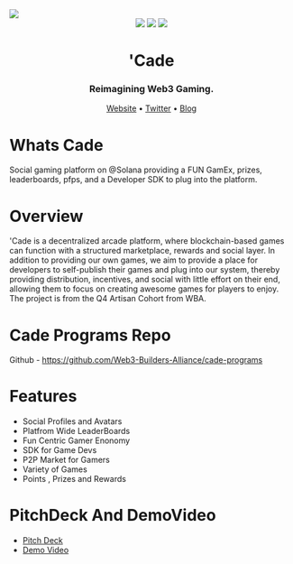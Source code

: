 <img src="https://i.imgur.com/N6oQbzv.png">
<div align="center">
  <img src="https://badgen.net/badge/version/1.0/purple">
  <img src="https://badgen.net/badge/docs/1.0/purple">
  <img src="https://badgen.net/badge/contributions/open/purple">
</div>
<h1 align="center">'Cade</h1>
<div align="center">
  <h3>Reimagining Web3 Gaming.</h3>
  <div align="center">
    <a href="#">Website</a>
    •
    <a href="#">Twitter</a>
    •
    <a href="#">Blog</a>
  </div>
</div>
 
# Whats Cade

Social gaming platform on @Solana providing a FUN GamEx, prizes, leaderboards, pfps, and a Developer SDK to plug into the platform.

# Overview

'Cade is a decentralized arcade platform, where blockchain-based games can function with a structured marketplace, rewards and social layer. In addition to providing our own games, we aim to provide a place for developers to self-publish their games and plug into our system, thereby providing distribution, incentives, and social with little effort on their end, allowing them to focus on creating awesome games for players to enjoy. The project is from the Q4 Artisan Cohort from WBA.

# Cade Programs Repo
Github - https://github.com/Web3-Builders-Alliance/cade-programs

# Features
<ul>
<li>Social Profiles and Avatars</li>
<li>Platfrom Wide LeaderBoards</li>
<li>Fun Centric Gamer Enonomy</li>
<li>SDK for Game Devs</li>
<li>P2P Market for Gamers</li>
<li>Variety of Games</li>
<li>Points , Prizes and Rewards</li>
</ul>

# PitchDeck And DemoVideo
<ul>
<li><a href="https://docs.google.com/presentation/d/1ywg0dvkAf_Dhk9IUoVil0YdqrFN0M5Ny-MujCt0wzpU/edit?usp=sharing">Pitch Deck</a></li>
<li><a href="https://www.youtube.com/watch?v=msKD14lSPtg">Demo Video</a></li>




